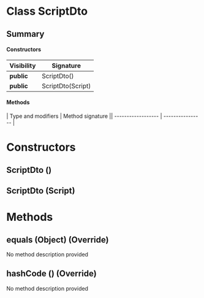 Class ScriptDto
===============
Summary
-------
#### Constructors
| Visibility | Signature         |
| ---------- | ----------------- |
| **public** | ScriptDto()       |
| **public** | ScriptDto(Script) |
#### Methods
| Type and modifiers | Method signature || ------------------ | ---------------- |


Constructors
============
ScriptDto ()
------------

ScriptDto (Script)
------------------


Methods
=======
equals (Object) **(Override)**
------------------------------
No method description provided

hashCode () **(Override)**
--------------------------
No method description provided



